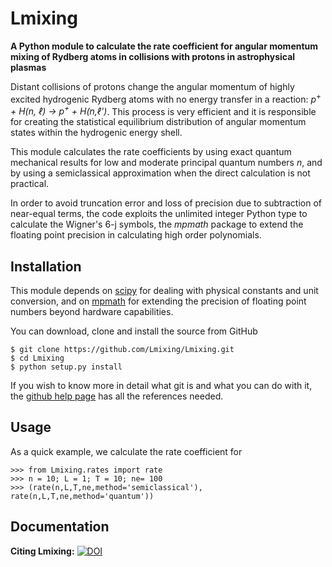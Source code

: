 # Lmixing

__A Python module to calculate the rate coefficient for angular momentum mixing of Rydberg atoms in collisions with protons in astrophysical plasmas__

Distant collisions of protons change the angular momentum of highly excited hydrogenic Rydberg atoms with no energy transfer in a reaction: _p<sup>+</sup> + H(n, &#x2113;) &#x2192; p<sup>+</sup> + H(n,&#x2113;')_. This process is very efficient and it is responsible for creating the statistical equilibrium distribution of angular momentum states within the hydrogenic energy shell.

This module calculates the rate coefficients by using exact quantum mechanical results for low and moderate principal quantum numbers *n*, and by using a semiclassical approximation when the direct calculation is not practical.

In order to avoid truncation error and loss of precision due to subtraction of near-equal terms, the code exploits the unlimited integer Python type to calculate the Wigner's 6-j symbols, the *mpmath* package to extend the floating point precision in calculating high order polynomials.


## Installation

This module depends on [scipy](https://www.scipy.org/) for dealing with physical constants and unit conversion, and on [mpmath](http://mpmath.org) for extending the precision of floating point numbers beyond hardware capabilities.

You can download, clone and install the source from GitHub

```
$ git clone https://github.com/Lmixing/Lmixing.git
$ cd Lmixing
$ python setup.py install
```

If you wish to know more in detail what git is and what you can do with it, the [github help page](https://help.github.com/articles/set-up-git) has all the references needed.

## Usage

As a quick example, we calculate the rate coefficient for

```Pyhton
>>> from Lmixing.rates import rate
>>> n = 10; L = 1; T = 10; ne= 100
>>> (rate(n,L,T,ne,method='semiclassical'), rate(n,L,T,ne,method='quantum'))
```

## Documentation



**Citing Lmixing:** [![DOI](https://zenodo.org/badge/DOI/10.5281/zenodo.1471776.svg)](https://doi.org/10.5281/zenodo.1471776)
